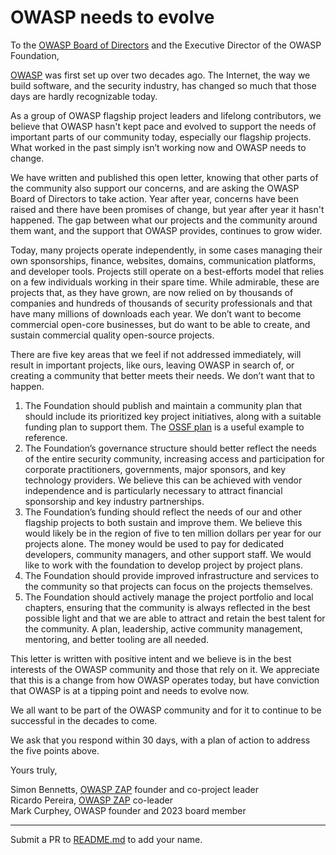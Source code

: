 # OWASP needs to evolve

To the [OWASP Board of Directors](https://owasp.org/www-board/) and the Executive Director of the OWASP Foundation,

[OWASP](https://owasp.org/) was first set up over two decades ago. The Internet, the way we build software, and the security industry, has changed so much that those days are hardly recognizable today.

As a group of OWASP flagship project leaders and lifelong contributors, we believe that OWASP hasn't kept pace and evolved to support the needs of important parts of our community today, especially our flagship projects. What worked in the past simply isn’t working now and OWASP needs to change.

We have written and published this open letter, knowing that other parts of the community also support our concerns, and are asking the OWASP Board of Directors to take action. Year after year, concerns have been raised and there have been promises of change, but year after year it hasn't happened. The gap between what our projects and the community around them want, and the support that OWASP provides, continues to grow wider.

Today, many projects operate independently, in some cases managing their own sponsorships, finance, websites, domains, communication platforms, and developer tools. Projects still operate on a best-efforts model that relies on a few individuals working in their spare time. While admirable, these are projects that, as they have grown, are now relied on by thousands of companies and hundreds of thousands of security professionals and that have many millions of downloads each year. We don’t want to become commercial open-core businesses, but do want to be able to create, and sustain commercial quality open-source projects. 

There are five key areas that we feel if not addressed immediately, will result in important projects, like ours, leaving OWASP in search of, or creating a community that better meets their needs. We don’t want that to happen.

1. The Foundation should publish and maintain a community plan that should include its prioritized key project initiatives, along with a suitable funding plan to support them. The [OSSF plan](https://openssf.org/oss-security-mobilization-plan/) is a useful example to reference.
1. The Foundation’s governance structure should better reflect the needs of the entire security community, increasing access and participation for corporate practitioners, governments, major sponsors, and key technology providers. We believe this can be achieved with vendor independence and is particularly necessary to attract financial sponsorship and key industry partnerships.
1. The Foundation’s funding should reflect the needs of our and other flagship projects to both sustain and improve them. We believe this would likely be in the region of five to ten million dollars per year for our projects alone. The money would be used to pay for dedicated developers, community managers, and other support staff. We would like to work with the foundation to develop project by project plans.
1. The Foundation should provide improved infrastructure and services to the community so that projects can focus on the projects themselves.
1. The Foundation should actively manage the project portfolio and local chapters, ensuring that the community is always reflected in the best possible light and that we are able to attract and retain the best talent for the community. A plan, leadership, active community management, mentoring, and better tooling are all needed. 

This letter is written with positive intent and we believe is in the best interests of the OWASP community and those that rely on it. We appreciate that this is a change from how OWASP operates today, but have conviction that OWASP is at a tipping point and needs to evolve now.

We all want to be part of the OWASP community and for it to continue to be successful in the decades to come. 

We ask that you respond within 30 days, with a plan of action to address the five points above. 

Yours truly,

Simon Bennetts, [OWASP ZAP](https://www.zaproxy.org) founder and co-project leader  
Ricardo Pereira, [OWASP ZAP](https://www.zaproxy.org) co-leader  
Mark Curphey, OWASP founder and 2023 board member

---

Submit a PR to [README.md](https://github.com/owasp-change/owasp-change.github.io/blob/main/README.md) to add your name.
